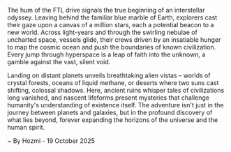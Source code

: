
The hum of the FTL drive signals the true beginning of an interstellar odyssey. Leaving behind the familiar blue marble of Earth, explorers cast their gaze upon a canvas of a million stars, each a potential beacon to a new world. Across light-years and through the swirling nebulae of uncharted space, vessels glide, their crews driven by an insatiable hunger to map the cosmic ocean and push the boundaries of known civilization. Every jump through hyperspace is a leap of faith into the unknown, a gamble against the vast, silent void.

Landing on distant planets unveils breathtaking alien vistas – worlds of crystal forests, oceans of liquid methane, or deserts where two suns cast shifting, colossal shadows. Here, ancient ruins whisper tales of civilizations long vanished, and nascent lifeforms present mysteries that challenge humanity's understanding of existence itself. The adventure isn't just in the journey between planets and galaxies, but in the profound discovery of what lies beyond, forever expanding the horizons of the universe and the human spirit.

~ By Hozmi - 19 October 2025
